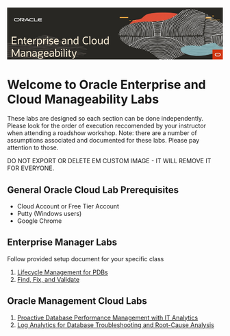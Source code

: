 ![](img/rdwd-entcloudmang.png)  

# Welcome to Oracle Enterprise and Cloud Manageability Labs

These labs are designed so each section can be done independently. Please look for the order of execution reccomended by your instructor when attending a roadshow workshop. Note: there are a number of assumptions associated and documented for these labs. Please pay attention to those.

DO NOT EXPORT OR DELETE EM CUSTOM IMAGE - IT WILL REMOVE IT FOR EVERYONE.

## General Oracle Cloud Lab Prerequisites
-  Cloud Account or Free Tier Account
-  Putty (Windows users)
-  Google Chrome 

## Enterprise Manager Labs 
Follow provided setup document for your specific class

1. [Lifecycle Management for PDBs](enterprise_manager/em_db_lifecycle_automation.md)
2. [Find, Fix, and Validate](enterprise_manager/em_find_fix_validate.md)

## Oracle Management Cloud Labs 
1. [Proactive Database Performance Management with IT Analytics](management_cloud/pro_dbperf_ita.md)
2. [Log Analytics for Database Troubleshooting and Root-Cause Analysis](management_cloud/log_analytics_of_databases.md)



